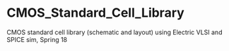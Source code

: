 # CMOS_Standard_Cell_Library
CMOS standard cell library (schematic and layout) using Electric VLSI and SPICE sim, Spring 18
